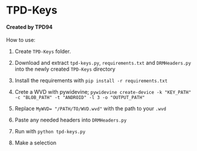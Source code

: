 # TPD-Keys
#### Created by TPD94

How to use:
1. Create `TPD-Keys` folder.

2. Download and extract `tpd-keys.py`, `requirements.txt` and `DRMHeaders.py` into the newly created `TPD-Keys` directory

3. Install the requirements with `pip install -r requirements.txt`

4. Crete a WVD with pywidevine; `pywidevine create-device -k "KEY_PATH" -c "BLOB_PATH" -t "ANDROID" -l 3 -o "OUTPUT_PATH"`

5. Replace `MyWVD= "/PATH/TO/WVD.wvd"` with the path to your `.wvd`

6. Paste any needed headers into `DRMHeaders.py`

7. Run with `python tpd-keys.py`

8. Make a selection

